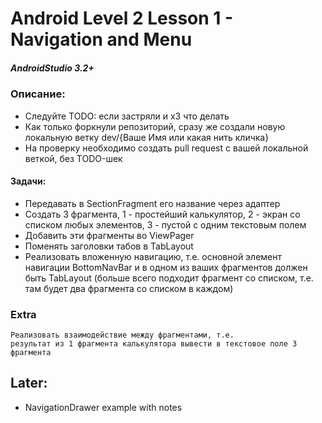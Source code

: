 # Android Level 2 Lesson 1 - Navigation and Menu

##### AndroidStudio 3.2+

### Описание:
  * Следуйте TODO: если застряли и хЗ что делать
  * Как только форкнули репозиторий, сразу же создали новую локальную ветку dev/{Ваше Имя или какая нить кличка}
  * На проверку необходимо создать pull request c вашей локальной веткой, без TODO-шек

#### Задачи:
  * Передавать в SectionFragment его название через адаптер
  * Создать 3 фрагмента, 1 - простейший калькулятор, 2 - экран со списком любых элементов, 3 - пустой с одним текстовым полем
  * Добавить эти фрагменты во ViewPager
  * Поменять заголовки табов в TabLayout
  * Реализовать вложенную навигацию, т.е. основной элемент навигации BottomNavBar и в одном из ваших фрагментов должен быть TabLayout (больше всего подходит фрагмент со списком, т.е. там будет два фрагмента со списком в каждом)
 
### Extra
    Реализовать взаимодействие между фрагментами, т.е. 
    результат из 1 фрагмента калькулятора вывести в текстовое поле 3 фрагмента


## Later:
   * NavigationDrawer example with notes
